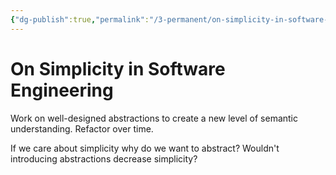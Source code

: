 ```yaml
---
{"dg-publish":true,"permalink":"/3-permanent/on-simplicity-in-software-engineering/","tags":["code/best_practices"],"created":"2023-07-28T06:51:31.744-06:00","updated":"2023-09-05T13:38:52.384-06:00"}
---
```


# On Simplicity in Software Engineering

Work on well-designed abstractions to create a new level of semantic understanding. Refactor over time.

If we care about simplicity why do we want to abstract? Wouldn't introducing abstractions decrease simplicity?